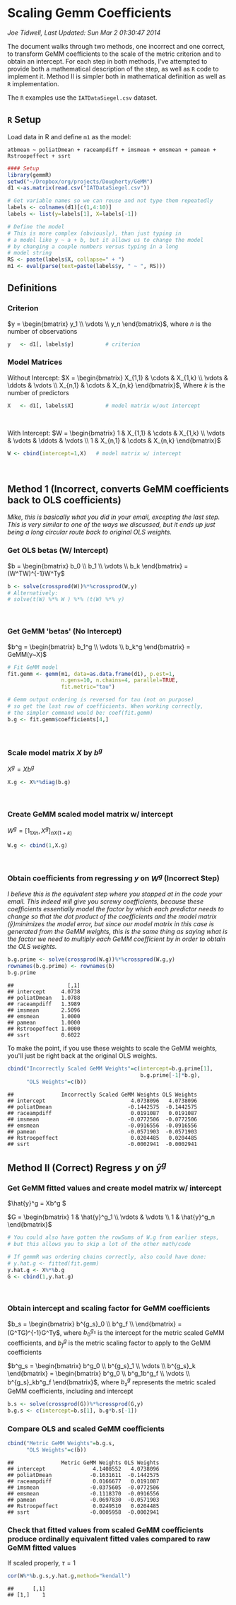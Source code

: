 <link rel="stylesheet" href="rmd_custom_style.css" />


Scaling Gemm Coefficients
========================================================
*Joe Tidwell, Last Updated: Sun Mar  2 01:30:47 2014*

The document walks through two methods, one incorrect and one correct, to transform GeMM coefficients to the scale of the metric criterion and to obtain an intercept. 
For each step in both methods, I've attempted to provide both a mathematical description of the step, as well as `R` code to implement it.
Method II is simpler both in mathematical definition as well as `R` implementation.

The `R` examples use the `IATDataSiegel.csv` dataset.




## `R` Setup

Load data in R and define `m1` as the model:

`atbmean ~ poliatDmean + raceampdiff + imsmean + emsmean + pamean + Rstroopeffect + ssrt`


```r
#### Setup
library(gemmR)
setwd("~/Dropbox/org/projects/Dougherty/GeMM")
d1 <-as.matrix(read.csv("IATDataSiegel.csv"))

# Get variable names so we can reuse and not type them repeatedly
labels <- colnames(d1)[c(1,4:10)]
labels <- list(y=labels[1], X=labels[-1])

# Define the model
# This is more complex (obviously), than just typing in 
# a model like y ~ a + b, but it allows us to change the model
# by changing a couple numbers versus typing in a long
# model string
RS <- paste(labels$X, collapse=" + ")
m1 <- eval(parse(text=paste(labels$y, " ~ ", RS)))
```



## Definitions

### Criterion

$y = 
 \begin{bmatrix}
 y_1 \\
 \vdots \\
 y_n
 \end{bmatrix}$, where $n$ is the number of observations


```r
y   <- d1[, labels$y]          # criterion
```


### Model Matrices

Without Intercept:
$X = 
 \begin{bmatrix}
 X_{1,1} & \cdots & X_{1,k} \\
 \vdots  & \ddots & \vdots  \\
 X_{n,1} & \cdots & X_{n,k}
 \end{bmatrix}$, Where $k$ is the number of predictors



```r
X   <- d1[, labels$X]          # model matrix w/out intercept
```

<br />

With Intercept:
$W = 
 \begin{bmatrix}
 1 & X_{1,1} & \cdots & X_{1,k} \\
 \vdots & \vdots  & \ddots & \vdots  \\
 1 & X_{n,1} & \cdots & X_{n,k}
 \end{bmatrix}$


```r
W <- cbind(intercept=1,X)   # model matrix w/ intercept
```

<br />

## Method 1 (Incorrect, converts GeMM coefficients back to OLS coefficients)

*Mike, this is basically what you did in your email, excepting the last step. This is very similar to one of the ways we discussed, but it ends up just being a long circular route back to original OLS weights.*

### Get OLS betas (W/ Intercept)

$b = 
 \begin{bmatrix}
 b_0 \\
 b_1 \\
 \vdots \\
 b_k
 \end{bmatrix} = (W^TW)^{-1}W^Ty$


```r
b <- solve(crossprod(W))%*%crossprod(W,y)
# Alternatively: 
# solve(t(W) %*% W ) %*% (t(W) %*% y)
```

<br />

### Get GeMM 'betas' (No Intercept)
$b^g = 
 \begin{bmatrix}
 b_1^g \\
 \vdots \\
 b_k^g
 \end{bmatrix} = GeMM(y~X)$


```r
# Fit GeMM model
fit.gemm <- gemm(m1, data=as.data.frame(d1), p.est=1, 
                 n.gens=10, n.chains=4, parallel=TRUE, 
                 fit.metric="tau")

# Gemm output ordering is reversed for tau (not on purpose)
# so get the last row of coefficients. When working correctly,
# the simpler command would be: coef(fit.gemm)
b.g <- fit.gemm$coefficients[4,]
```

<br />

### Scale model matrix $X$ by $b^g$ 

$X^g = Xb^g$  


```r
X.g <- X%*%diag(b.g)
```

<br />

### Create GeMM scaled model matrix w/ intercept

$W^g = [1_{1Xn}, X^g]_{nX(1+k)}$


```r
W.g <- cbind(1,X.g)
```

<br />

### Obtain coefficients from regressing $y$ on $W^g$ (Incorrect Step)

*I believe this is the equivalent step where you stopped at in the code your email. This indeed will give you screwy coefficients, because these coefficients essentially model the factor by which each predictor needs to change so that the dot product of the coefficients and the model matrix ($\hat{y}$)minimizes the model error, but since our model matrix in this case is generated from the GeMM weights, this is the same thing as saying what is the factor we need to multiply each GeMM coefficient by in order to obtain the OLS weights.*


```r
b.g.prime <- solve(crossprod(W.g))%*%crossprod(W.g,y)
rownames(b.g.prime) <- rownames(b)
b.g.prime
```

```
##                 [,1]
## intercept     4.0738
## poliatDmean   1.0788
## raceampdiff   1.3989
## imsmean       2.5096
## emsmean       1.0000
## pamean        1.0000
## Rstroopeffect 1.0000
## ssrt          0.6022
```


To make the point, if you use these weights to scale the GeMM weights, you'll just be right back at the original OLS weights.


```r
cbind("Incorrectly Scaled GeMM Weights"=c(intercept=b.g.prime[1],
                                          b.g.prime[-1]*b.g),
      "OLS Weights"=c(b))
```

```
##               Incorrectly Scaled GeMM Weights OLS Weights
## intercept                           4.0738096   4.0738096
## poliatDmean                        -0.1442575  -0.1442575
## raceampdiff                         0.0191087   0.0191087
## imsmean                            -0.0772506  -0.0772506
## emsmean                            -0.0916556  -0.0916556
## pamean                             -0.0571903  -0.0571903
## Rstroopeffect                       0.0204485   0.0204485
## ssrt                               -0.0002941  -0.0002941
```


## Method II (Correct) Regress $y$ on $\hat{y}^g$

### Get GeMM fitted values and create model matrix w/ intercept

$\hat{y}^g = Xb^g $

$G = 
 \begin{bmatrix}
 1 & \hat{y}^g_1 \\
 \vdots & \vdots  \\
 1 & \hat{y}^g_n
 \end{bmatrix}$


```r
# You could also have gotten the rowSums of W.g from earlier steps,
# but this allows you to skip a lot of the other math/code

# If gemmR was ordering chains correctly, also could have done:
# y.hat.g <- fitted(fit.gemm)
y.hat.g <- X%*%b.g
G <- cbind(1,y.hat.g)
```

<br />

### Obtain intercept and scaling factor for GeMM coefficients

$b_s = 
 \begin{bmatrix}
 b^{g_s}_0 \\
 b^g_f  \\
 \end{bmatrix} = (G^TG)^{-1}G^Ty$, where $b^{g_s}_0$ is the intercept for the metric scaled GeMM coefficients, and $b^g_f$ is the metric scaling factor to apply to the GeMM coefficients

$b^g_s = 
\begin{bmatrix}
 b^g_0 \\
 b^{g_s}_1 \\
 \vdots \\
 b^{g_s}_k
 \end{bmatrix} = 
 \begin{bmatrix}
 b^g_0 \\
 b^g_1b^g_f \\
 \vdots \\
 b^{g_s}_kb^g_f
 \end{bmatrix}$, where $b^g_s$ represents the metric scaled GeMM coefficients, including and intercept


```r
b.s <- solve(crossprod(G))%*%crossprod(G,y)
b.g.s <- c(intercept=b.s[1], b.g*b.s[-1])
```


### Compare OLS and scaled GeMM coefficients


```r
cbind("Metric GeMM Weights"=b.g.s,
      "OLS Weights"=c(b))
```

```
##               Metric GeMM Weights OLS Weights
## intercept               4.1408552   4.0738096
## poliatDmean            -0.1631611  -0.1442575
## raceampdiff             0.0166677   0.0191087
## imsmean                -0.0375605  -0.0772506
## emsmean                -0.1118370  -0.0916556
## pamean                 -0.0697830  -0.0571903
## Rstroopeffect           0.0249510   0.0204485
## ssrt                   -0.0005958  -0.0002941
```


### Check that fitted values from scaled GeMM coefficients produce ordinally equivalent fitted vales compared to raw GeMM fitted values

If scaled properly, $\tau = 1$


```r
cor(W%*%b.g.s,y.hat.g,method="kendall")
```

```
##      [,1]
## [1,]    1
```

